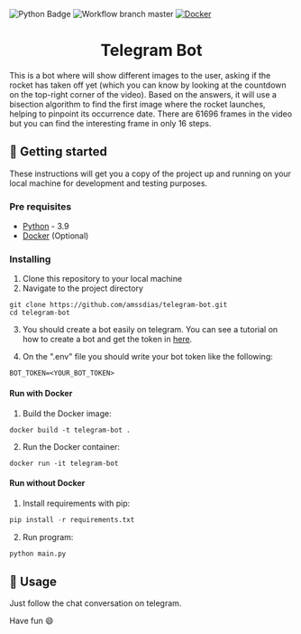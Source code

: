 [python-download]: https://www.python.org/downloads/
[telegram-bot-tutorial]: https://medium.com/geekculture/generate-telegram-token-for-bot-api-d26faf9bf064

![Python Badge](https://img.shields.io/badge/Python-3.9-blue?logo=python)
![Workflow branch master](https://github.com/amssdias/telegram-bot/actions/workflows/testing.yml/badge.svg?branch=master)
[![Docker](https://badgen.net/badge/icon/docker?icon=docker&label)](https://https://docker.com/)

<h1 align=center>Telegram Bot</h1>

This is a bot where will show different images to the user, asking if the rocket has taken off yet (which you can know by looking at the countdown on the top-right corner of the video). Based on the answers, it will use a bisection algorithm to find the first image where the rocket launches, helping to pinpoint its occurrence date. There are 61696 frames in the video but you can find the interesting frame in only 16 steps.

## :hammer: Getting started

These instructions will get you a copy of the project up and running on your local machine for development and testing purposes.

### Pre requisites

- [Python][python-download] - 3.9
- [Docker](https://www.docker.com/) (Optional)

### Installing


1. Clone this repository to your local machine
2. Navigate to the project directory


```
git clone https://github.com/amssdias/telegram-bot.git
cd telegram-bot
```

3. You should create a bot easily on telegram. You can see a tutorial on how to create a bot and get the token in [here][telegram-bot-tutorial].
   
4. On the ".env" file you should write your bot token like the following:

```
BOT_TOKEN=<YOUR_BOT_TOKEN>
```

#### Run with Docker

1. Build the Docker image:

```
docker build -t telegram-bot .
```

2. Run the Docker container:

```
docker run -it telegram-bot
```

#### Run without Docker


1. Install requirements with pip:

```python
pip install -r requirements.txt
```

2. Run program:

```python
python main.py
```


## :mag_right: Usage

Just follow the chat conversation on telegram.

Have fun :smile:
